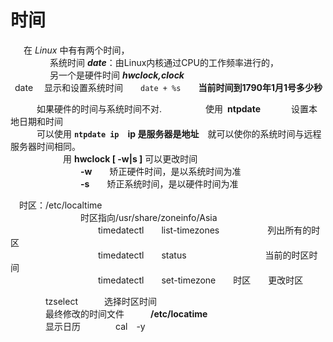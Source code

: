 # 时间
&ensp;&ensp;&ensp;在 *Linux* 中有有两个时间，  
&ensp;&ensp;&ensp;&ensp;&ensp;&ensp;&ensp;&ensp;&ensp;系统时间 ___date___：由Linux内核通过CPU的工作频率进行的，  
&ensp;&ensp;&ensp;&ensp;&ensp;&ensp;&ensp;&ensp;&ensp;另一个是硬件时间 ___hwclock,clock___    
&ensp;date &ensp;&ensp;显示和设置系统时间&ensp;&ensp;&ensp;&ensp;`date + %s`&ensp;&ensp;&ensp;&ensp;**当前时间到1790年1月1号多少秒**     


&ensp;&ensp;&ensp;&ensp;&ensp;&ensp;如果硬件的时间与系统时间不对.&ensp;&ensp;&ensp;&ensp;&ensp;&ensp;&ensp;&ensp;&ensp;&ensp;使用&ensp;**ntpdate**&ensp;&ensp;&ensp;&ensp;&ensp;&ensp;&ensp;设置本地日期和时间  
&ensp;&ensp;&ensp;&ensp;&ensp;&ensp;可以使用 __`ntpdate ip`&ensp;&ensp;**ip 是服务器是地址**__&ensp;&ensp;就可以使你的系统时间与远程服务器时间相同。    
&ensp;&ensp;&ensp;&ensp;&ensp;&ensp;&ensp;&ensp;&ensp;&ensp;&ensp;&ensp;用 **hwclock [ -w|s ]** 可以更改时间       
&ensp;&ensp;&ensp;&ensp;&ensp;&ensp;&ensp;&ensp;&ensp;&ensp;&ensp;&ensp;&ensp;&ensp;&ensp;&ensp;**-w**&ensp;&ensp;&ensp;&ensp;矫正硬件时间，是以系统时间为准  
&ensp;&ensp;&ensp;&ensp;&ensp;&ensp;&ensp;&ensp;&ensp;&ensp;&ensp;&ensp;&ensp;&ensp;&ensp;&ensp;**-s**&ensp;&ensp;&ensp;&ensp;矫正系统时间，是以硬件时间为准


&ensp;&ensp;时区：/etc/localtime	     
&ensp;&ensp;&ensp;&ensp;&ensp;&ensp;&ensp;&ensp;&ensp;&ensp;&ensp;&ensp;&ensp;&ensp;&ensp;&ensp;时区指向/usr/share/zoneinfo/Asia  
&ensp;&ensp;&ensp;&ensp;&ensp;&ensp;&ensp;&ensp;&ensp;&ensp;&ensp;&ensp;&ensp;&ensp;&ensp;&ensp;&ensp;&ensp;&ensp;&ensp;timedatectl&ensp;&ensp;&ensp;&ensp;list-timezones&ensp;&ensp;&ensp;&ensp;&ensp;&ensp;&ensp;&ensp;&ensp;&ensp;&ensp;列出所有的时区  
&ensp;&ensp;&ensp;&ensp;&ensp;&ensp;&ensp;&ensp;&ensp;&ensp;&ensp;&ensp;&ensp;&ensp;&ensp;&ensp;&ensp;&ensp;&ensp;&ensp;timedatectl&ensp;&ensp;&ensp;&ensp;status&ensp;&ensp;&ensp;&ensp;&ensp;&ensp;&ensp;&ensp;&ensp;&ensp;&ensp;&ensp;&ensp;&ensp;&ensp;&ensp;&ensp;&ensp;当前的时区时间   
&ensp;&ensp;&ensp;&ensp;&ensp;&ensp;&ensp;&ensp;&ensp;&ensp;&ensp;&ensp;&ensp;&ensp;&ensp;&ensp;&ensp;&ensp;&ensp;&ensp;timedatectl&ensp;&ensp;&ensp;&ensp;set-timezone&ensp;&ensp;&ensp;&ensp;时区&ensp;&ensp;&ensp;&ensp;更改时区


&ensp;&ensp;&ensp;&ensp;&ensp;&ensp;&ensp;&ensp;tzselect&ensp;&ensp;&ensp;&ensp;&ensp;&ensp;选择时区时间 &ensp;&ensp;&ensp;&ensp;&ensp;&ensp;&ensp;&ensp;&ensp;&ensp;&ensp;&ensp;&ensp;&ensp;   
&ensp;&ensp;&ensp;&ensp;&ensp;&ensp;&ensp;&ensp;最终修改的时间文件&ensp;&ensp;&ensp;&ensp;&ensp;&ensp;**/etc/locatime**   
&ensp;&ensp;&ensp;&ensp;&ensp;&ensp;&ensp;&ensp;显示日历&ensp;&ensp;&ensp;&ensp;&ensp;&ensp;&ensp;&ensp;cal&ensp;&ensp;-y     
